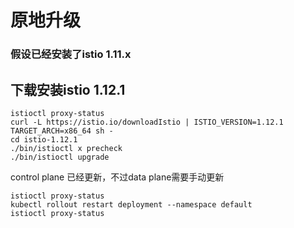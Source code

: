 # 原地升级

### 假设已经安装了istio 1.11.x

## 下载安装istio 1.12.1
```
istioctl proxy-status
curl -L https://istio.io/downloadIstio | ISTIO_VERSION=1.12.1 TARGET_ARCH=x86_64 sh -
cd istio-1.12.1
./bin/istioctl x precheck
./bin/istioctl upgrade
```

control plane 已经更新，不过data plane需要手动更新
```
istioctl proxy-status
kubectl rollout restart deployment --namespace default
istioctl proxy-status
```